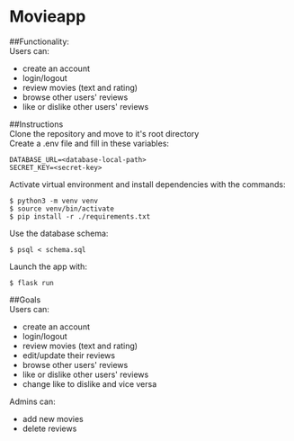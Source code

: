 # Movieapp

##Functionality:  
Users can:  
* create an account   
* login/logout  
* review movies (text and rating) 
* browse other users' reviews  
* like or dislike other users' reviews  


##Instructions  
Clone the repository and move to it's root directory  
Create a .env file and fill in these variables:  
```
DATABASE_URL=<database-local-path>
SECRET_KEY=<secret-key>
```
  
Activate virtual environment and install dependencies with the commands:  
```
$ python3 -m venv venv  
$ source venv/bin/activate  
$ pip install -r ./requirements.txt  
```

Use the database schema:  
```
$ psql < schema.sql
```
Launch the app with:  
```
$ flask run  
```
  
##Goals  
Users can:
* create an account
* login/logout  
* review movies (text and rating) 
* edit/update their reviews 
* browse other users' reviews
* like or dislike other users' reviews
* change like to dislike and vice versa  

Admins can:
* add new movies
* delete reviews


